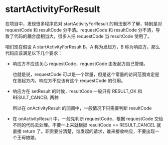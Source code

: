 # startActivityForResult

在项目中，发现很多程序员对 startActivityForResult 的用法很不了解，特别是对 requestCode 和 resultCode 分不清。requestCode 和 resultCode 分不清，导致了代码的耦合度相当大，很多人把 requestCode 当 resultCode 使用了。

咱们现在假设 A startActivityForResult B，A 称为发起方，B 称为响应方。那么代码应该满足以下几个要求：

* 响应方不应该关心 requestCode，requestCode 由发起方自己管理。

    也就是说，requestCode 可以是一个常量，但是这个常量的访问范围肯定是在发起方内，响应方不应该有这个 requestCode 的引用。

* 响应方在 setResult 的时候，resultCode 一般只有 RESULT_OK 和 RESULT_CANCEL 两种

	所以在 onActivityResult 的回调中，一般情况下只需要判断 resultCode

* 在 onActivityResult 中，一般先判断 requestCode，根据 requestCode 交给不同的代码去处理。不要一上来就根据 resultCode == RESULT_CANCEL 就直接 return 了。职责要分清楚，谁发起的请求，谁来接收响应，不要出现一个王母娘娘，